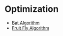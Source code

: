 # Optimization
* [Bat Algorithm](https://github.com/leylatulu/Optimization/tree/main/Bat)
* [Fruit Fly Algorithm](https://github.com/leylatulu/Optimization/tree/main/FruitFly)
